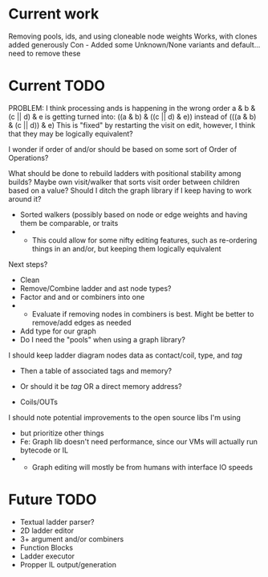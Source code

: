 # Current work
Removing pools, ids, and using cloneable node weights
Works, with clones added generously
Con - Added some Unknown/None variants and default... need to remove these

# Current TODO
PROBLEM: I think processing ands is happening in the wrong order
  a & b & (c || d) & e is getting turned into: ((a & b) & ((c || d) & e)) instead of
                                               (((a & b) & (c || d)) & e)
This is "fixed" by restarting the visit on edit, however,
  I think that they may be logically equivalent?

I wonder if order of and/or should be based on some sort of Order of Operations?

What should be done to rebuild ladders with positional stability among builds?
  Maybe own visit/walker that sorts visit order between children based on a value?
  Should I ditch the graph library if I keep having to work around it?
- Sorted walkers (possibly based on node or edge weights and having them be comparable, or traits
- - This could allow for some nifty editing features, such as re-ordering things in an and/or,
but keeping them logically equivalent

Next steps?
- Clean
- Remove/Combine ladder and ast node types?
- Factor and and or combiners into one
- - Evaluate if removing nodes in combiners is best. Might be better to remove/add edges as needed
- Add type for our graph
- Do I need the "pools" when using a graph library?

I should keep ladder diagram nodes data as contact/coil, type, and _tag_
- Then a table of associated tags and memory?
- Or should it be _tag_ OR a direct memory address?

- Coils/OUTs

I should note potential improvements to the open source libs I'm using
- but prioritize other things
- Fe: Graph lib doesn't need performance, since our VMs will actually run bytecode or IL
- - Graph editing will mostly be from humans with interface IO speeds

# Future TODO
- Textual ladder parser?
- 2D ladder editor
- 3+ argument and/or combiners
- Function Blocks
- Ladder executor
- Propper IL output/generation


